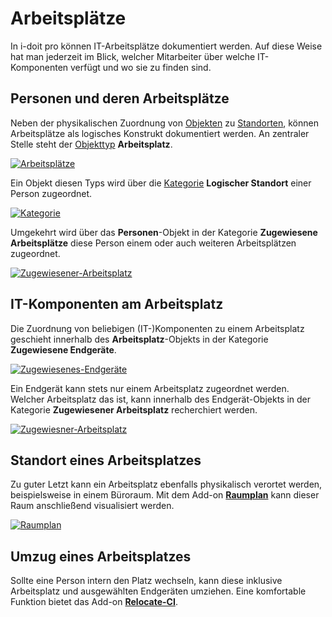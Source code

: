 # Arbeitsplätze

In i-doit pro können IT-Arbeitsplätze dokumentiert werden. Auf diese Weise hat man jederzeit im Blick, welcher Mitarbeiter über welche IT-Komponenten verfügt und wo sie zu finden sind.

Personen und deren Arbeitsplätze
--------------------------------

Neben der physikalischen Zuordnung von [Objekten](../grundlagen/struktur-it-dokumentation.md) zu [Standorten](../anwendungsfaelle/standorte.md), können Arbeitsplätze als logisches Konstrukt dokumentiert werden. An zentraler Stelle steht der [Objekttyp](../grundlagen/struktur-it-dokumentation.md) **Arbeitsplatz**.

[![Arbeitsplätze](../assets/images/de/anwendungsfaelle/arbeitsplaetze/1-ap.png)](../assets/images/de/anwendungsfaelle/arbeitsplaetze/1-ap.png)

Ein Objekt diesen Typs wird über die [Kategorie](../grundlagen/struktur-it-dokumentation.md) **Logischer Standort** einer Person zugeordnet.

[![Kategorie](../assets/images/de/anwendungsfaelle/arbeitsplaetze/2-ap.png)](../assets/images/de/anwendungsfaelle/arbeitsplaetze/2-ap.png)

Umgekehrt wird über das **Personen**\-Objekt in der Kategorie **Zugewiesene Arbeitsplätze** diese Person einem oder auch weiteren Arbeitsplätzen zugeordnet.

[![Zugewiesener-Arbeitsplatz](../assets/images/de/anwendungsfaelle/arbeitsplaetze/3-ap.png)](../assets/images/de/anwendungsfaelle/arbeitsplaetze/3-ap.png)

IT-Komponenten am Arbeitsplatz
------------------------------

Die Zuordnung von beliebigen (IT-)Komponenten zu einem Arbeitsplatz geschieht innerhalb des **Arbeitsplatz**\-Objekts in der Kategorie **Zugewiesene Endgeräte**.

[![Zugewiesenes-Endgeräte](../assets/images/de/anwendungsfaelle/arbeitsplaetze/4-ap.png)](../assets/images/de/anwendungsfaelle/arbeitsplaetze/4-ap.png)

Ein Endgerät kann stets nur einem Arbeitsplatz zugeordnet werden. Welcher Arbeitsplatz das ist, kann innerhalb des Endgerät-Objekts in der Kategorie **Zugewiesener Arbeitsplatz** recherchiert werden.

[![Zugewiesner-Arbeitsplatz](../assets/images/de/anwendungsfaelle/arbeitsplaetze/5-ap.png)](../assets/images/de/anwendungsfaelle/arbeitsplaetze/5-ap.png)

Standort eines Arbeitsplatzes
-----------------------------

Zu guter Letzt kann ein Arbeitsplatz ebenfalls physikalisch verortet werden, beispielsweise in einem Büroraum. Mit dem Add-on [**Raumplan**](../i-doit-pro-add-ons/floorplan.md) kann dieser Raum anschließend visualisiert werden.

[![Raumplan](../assets/images/de/anwendungsfaelle/arbeitsplaetze/6-ap.png)](../assets/images/de/anwendungsfaelle/arbeitsplaetze/6-ap.png)

Umzug eines Arbeitsplatzes
--------------------------

Sollte eine Person intern den Platz wechseln, kann diese inklusive Arbeitsplatz und ausgewählten Endgeräten umziehen. Eine komfortable Funktion bietet das Add-on **[Relocate-CI](../i-doit-pro-add-ons/relocate-ci.md)**.
